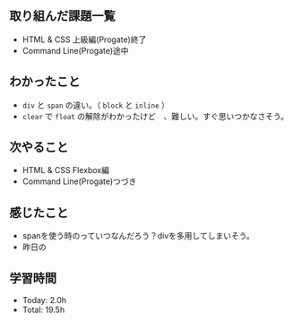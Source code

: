 ## 取り組んだ課題一覧
- HTML & CSS 上級編(Progate)終了
- Command Line(Progate)途中
## わかったこと
- ```div``` と ```span``` の違い。（ ```block``` と ```inline``` ）
- ```clear``` で ```float``` の解除がわかったけど　、難しい。すぐ思いつかなさそう。
## 次やること
- HTML & CSS Flexbox編
- Command Line(Progate)つづき
## 感じたこと
- spanを使う時のっていつなんだろう？divを多用してしまいそう。
- 昨日の
## 学習時間
- Today: 2.0h
- Total: 19.5h

